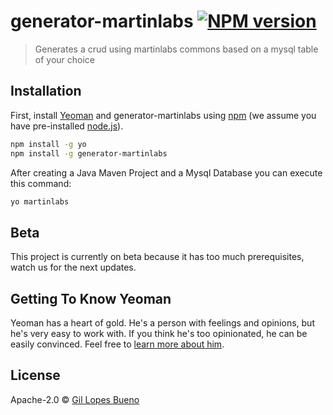 # generator-martinlabs [![NPM version][npm-image]][npm-url]
> Generates a crud using martinlabs commons based on a mysql table of your choice

## Installation

First, install [Yeoman](http://yeoman.io) and generator-martinlabs using [npm](https://www.npmjs.com/) (we assume you have pre-installed [node.js](https://nodejs.org/)).

```bash
npm install -g yo
npm install -g generator-martinlabs
```

After creating a Java Maven Project and a Mysql Database you can execute this command:

```bash
yo martinlabs
```

## Beta

This project is currently on beta because it has too much prerequisites, watch us for the next updates.

## Getting To Know Yeoman

Yeoman has a heart of gold. He&#39;s a person with feelings and opinions, but he&#39;s very easy to work with. If you think he&#39;s too opinionated, he can be easily convinced. Feel free to [learn more about him](http://yeoman.io/).

## License

Apache-2.0 © [Gil Lopes Bueno]()


[npm-image]: https://badge.fury.io/js/generator-martinlabs.svg
[npm-url]: https://npmjs.org/package/generator-martinlabs
[travis-image]: https://travis-ci.org/martinlabs/generator-martinlabs.svg?branch=master
[travis-url]: https://travis-ci.org/martinlabs/generator-martinlabs
[daviddm-image]: https://david-dm.org/martinlabs/generator-martinlabs.svg?theme=shields.io
[daviddm-url]: https://david-dm.org/martinlabs/generator-martinlabs

